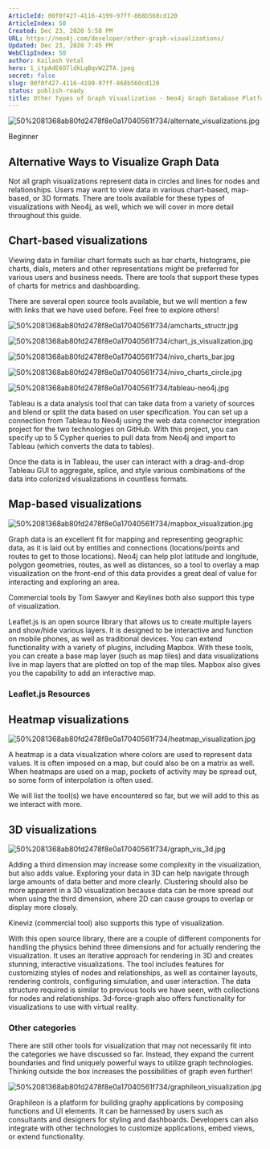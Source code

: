 ```yaml
---
ArticleId: 00f0f427-4116-4199-97ff-868b560cd120
ArticleIndex: 50
Created: Dec 23, 2020 5:58 PM
URL: https://neo4j.com/developer/other-graph-visualizations/
Updated: Dec 23, 2020 7:45 PM
WebClipIndex: 50
author: Kailash Vetal
hero: 1_itpAdE6O7ldkLqBqvW2ZTA.jpeg
secret: false
slug: 00f0f427-4116-4199-97ff-868b560cd120
status: publish-ready
title: Other Types of Graph Visualization - Neo4j Graph Database Platform
---
```

![50%2081368ab80fd2478f8e0a17040561f734/alternate_visualizations.jpg](50%2081368ab80fd2478f8e0a17040561f734/alternate_visualizations.jpg)

Beginner

## Alternative Ways to Visualize Graph Data

Not all graph visualizations represent data in circles and lines for nodes and relationships. Users may want to view data in various chart-based, map-based, or 3D formats. There are tools available for these types of visualizations with Neo4j, as well, which we will cover in more detail throughout this guide.

## **Chart-based visualizations**

Viewing data in familiar chart formats such as bar charts, histograms, pie charts, dials, meters and other representations might be preferred for various users and business needs. There are tools that support these types of charts for metrics and dashboarding.

There are several open source tools available, but we will mention a few with links that we have used before. Feel free to explore others!

![50%2081368ab80fd2478f8e0a17040561f734/amcharts_structr.jpg](50%2081368ab80fd2478f8e0a17040561f734/amcharts_structr.jpg)

![50%2081368ab80fd2478f8e0a17040561f734/chart_js_visualization.jpg](50%2081368ab80fd2478f8e0a17040561f734/chart_js_visualization.jpg)

![50%2081368ab80fd2478f8e0a17040561f734/nivo_charts_bar.jpg](50%2081368ab80fd2478f8e0a17040561f734/nivo_charts_bar.jpg)

![50%2081368ab80fd2478f8e0a17040561f734/nivo_charts_circle.jpg](50%2081368ab80fd2478f8e0a17040561f734/nivo_charts_circle.jpg)

![50%2081368ab80fd2478f8e0a17040561f734/tableau-neo4j.jpg](50%2081368ab80fd2478f8e0a17040561f734/tableau-neo4j.jpg)

Tableau is a data analysis tool that can take data from a variety of sources and blend or split the data based on user specification. You can set up a connection from Tableau to Neo4j using the web data connector integration project for the two technologies on GitHub. With this project, you can specify up to 5 Cypher queries to pull data from Neo4j and import to Tableau (which converts the data to tables).

Once the data is in Tableau, the user can interact with a drag-and-drop Tableau GUI to aggregate, splice, and style various combinations of the data into colorized visualizations in countless formats.

## **Map-based visualizations**

![50%2081368ab80fd2478f8e0a17040561f734/mapbox_visualization.jpg](50%2081368ab80fd2478f8e0a17040561f734/mapbox_visualization.jpg)

Graph data is an excellent fit for mapping and representing geographic data, as it is laid out by entities and connections (locations/points and routes to get to those locations). Neo4j can help plot latitude and longitude, polygon geometries, routes, as well as distances, so a tool to overlay a map visualization on the front-end of this data provides a great deal of value for interacting and exploring an area.

Commercial tools by Tom Sawyer and Keylines both also support this type of visualization.

Leaflet.js is an open source library that allows us to create multiple layers and show/hide various layers. It is designed to be interactive and function on mobile phones, as well as traditional devices. You can extend functionality with a variety of plugins, including Mapbox. With these tools, you can create a base map layer (such as map tiles) and data visualizations live in map layers that are plotted on top of the map tiles. Mapbox also gives you the capability to add an interactive map.

### Leaflet.js Resources

## **Heatmap visualizations**

![50%2081368ab80fd2478f8e0a17040561f734/heatmap_visualization.jpg](50%2081368ab80fd2478f8e0a17040561f734/heatmap_visualization.jpg)

A heatmap is a data visualization where colors are used to represent data values. It is often imposed on a map, but could also be on a matrix as well. When heatmaps are used on a map, pockets of activity may be spread out, so some form of interpolation is often used.

We will list the tool(s) we have encountered so far, but we will add to this as we interact with more.

## **3D visualizations**

![50%2081368ab80fd2478f8e0a17040561f734/graph_vis_3d.jpg](50%2081368ab80fd2478f8e0a17040561f734/graph_vis_3d.jpg)

Adding a third dimension may increase some complexity in the visualization, but also adds value. Exploring your data in 3D can help navigate through large amounts of data better and more clearly. Clustering should also be more apparent in a 3D visualization because data can be more spread out when using the third dimension, where 2D can cause groups to overlap or display more closely.

Kineviz (commercial tool) also supports this type of visualization.

With this open source library, there are a couple of different components for handling the physics behind three dimensions and for actually rendering the visualization. It uses an iterative approach for rendering in 3D and creates stunning, interactive visualizations. The tool includes features for customizing styles of nodes and relationships, as well as container layouts, rendering controls, configuring simulation, and user interaction. The data structure required is similar to previous tools we have seen, with collections for nodes and relationships. 3d-force-graph also offers functionality for visualizations to use with virtual reality.

### **Other categories**

There are still other tools for visualization that may not necessarily fit into the categories we have discussed so far. Instead, they expand the current boundaries and find uniquely powerful ways to utilize graph technologies. Thinking outside the box increases the possibilities of graph even further!

![50%2081368ab80fd2478f8e0a17040561f734/graphileon_visualization.jpg](50%2081368ab80fd2478f8e0a17040561f734/graphileon_visualization.jpg)

Graphileon is a platform for building graphy applications by composing functions and UI elements. It can be harnessed by users such as consultants and designers for styling and dashboards. Developers can also integrate with other technologies to customize applications, embed views, or extend functionality.
